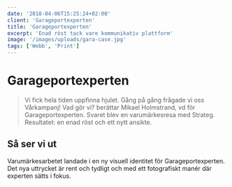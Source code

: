 ```yaml
---
date: '2018-04-06T15:25:24+02:00'
client: 'Garageportexperten'
title: 'Garageportexperten'
excerpt: 'Enad röst tack vare kommunikativ plattform'
image: '/images/uploads/gara-case.jpg'
tags: ['Webb', 'Print']
---
```


# Garageportexperten

> Vi fick hela tiden uppfinna hjulet. Gång på gång frågade vi oss Vårkampanj! Vad gör vi? berättar Mikael Holmstrand, vd för Garageportexperten. Svaret blev en varumärkesresa med Strateg. Resultatet: en enad röst och ett nytt ansikte.

## Så ser vi ut

Varumärkesarbetet landade i en ny visuell identitet för Garageportexperten. Det nya uttrycket är rent och tydligt och med ett fotografiskt manér där experten sätts i fokus.
